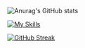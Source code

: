
![Anurag's GitHub stats](https://github-readme-stats.vercel.app/api?username=EneaAvdullai&count_private=true&width=50%)

[![My Skills](https://skillicons.dev/icons?i=aws,azure,react,html,javascript,php,mysql,python,C#,C++,arduino,,flutter&perline=5)](https://skillicons.dev)

[![GitHub Streak](https://streak-stats.demolab.com/?user=EneaAvdullai&theme=dark&count_private=true)](https://git.io/streak-stats)

